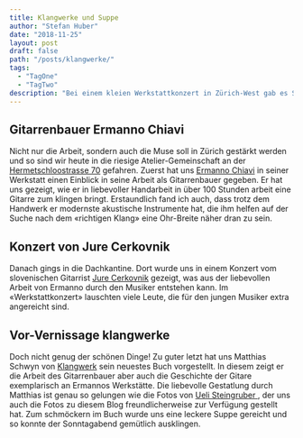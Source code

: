 ```yaml
---
title: Klangwerke und Suppe
author: "Stefan Huber"
date: "2018-11-25"
layout: post
draft: false
path: "/posts/klangwerke/"
tags:
  - "TagOne"
  - "TagTwo"
description: "Bei einem kleien Werkstattkonzert in Zürich-West gab es Suppe, Gitarre und Bücher."
---
```


## Gitarrenbauer Ermanno Chiavi
Nicht nur die Arbeit, sondern auch die Muse soll in Zürich gestärkt werden und so sind wir heute in die riesige Atelier-Gemeinschaft an der [Hermetschloostrasse 70](http://gleis70.ch/) gefahren. Zuerst hat uns [Ermanno Chiavi](http://www.chiaviguitars.com/) in seiner Werkstatt einen Einblick in seine Arbeit als Gitarrenbauer gegeben. Er hat uns gezeigt, wie er in liebevoller Handarbeit in über 100 Stunden arbeit eine Gitarre zum klingen bringt. Erstaundlich fand ich auch, dass trotz dem Handwerk er modernste akustische Instrumente hat, die ihm helfen auf der Suche nach dem «richtigen Klang» eine Ohr-Breite näher dran zu sein.

## Konzert von Jure Cerkovnik
Danach gings in die Dachkantine. Dort wurde uns in einem Konzert vom slovenischen Gitarrist [Jure Cerkovnik](http://jurecerkovnik.com/) gezeigt, was aus der liebevollen Arbeit von Ermanno durch den Musiker entstehen kann. Im «Werkstattkonzert» lauschten viele Leute, die für den jungen Musiker extra angereicht sind.


## Vor-Vernissage klangwerke
Doch nicht genug der schönen Dinge! Zu guter letzt hat uns Matthias Schwyn von [Klangwerk](https://klangwerke.ch/) sein neuestes Buch vorgestellt. In diesem zeigt er die Arbeit des Gitarrenbauer aber auch die Geschichte der Gitare exemplarisch an Ermannos Werkstätte. Die liebevolle Gestatlung durch Matthias ist genau so gelungen wie die Fotos von [Ueli Steingruber ](http://www.uelisteingruber.ch/), der uns auch die Fotos zu diesem Blog freundlicherweise zur Verfügung gestellt hat. Zum schmöckern im Buch wurde uns eine leckere Suppe gereicht und so konnte der Sonntagabend gemütlich ausklingen. 
